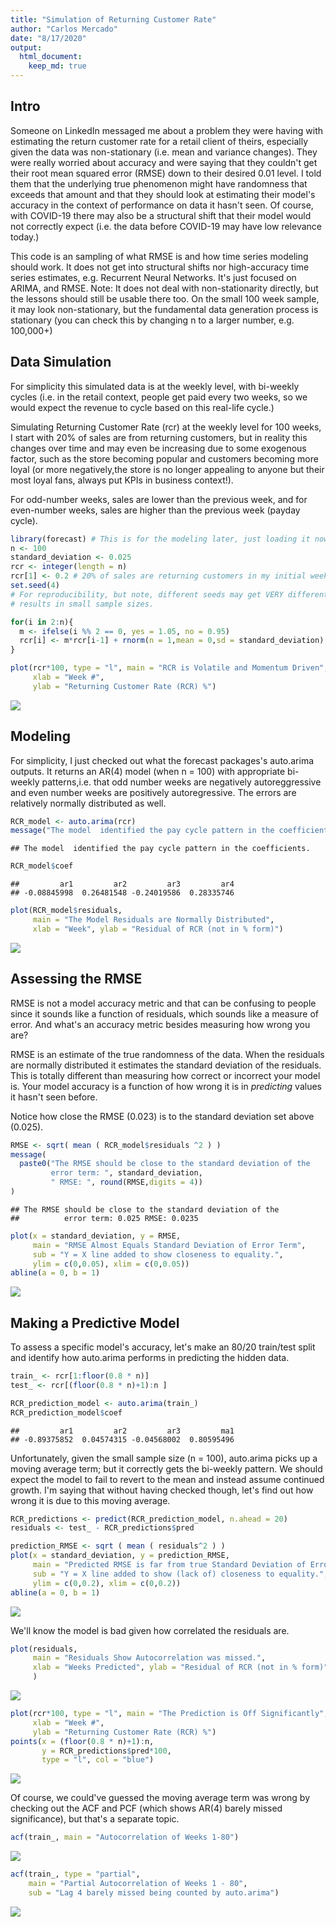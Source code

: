 ```yaml
---
title: "Simulation of Returning Customer Rate"
author: "Carlos Mercado"
date: "8/17/2020"
output: 
  html_document:
    keep_md: true
---
```




## Intro 

Someone on LinkedIn messaged me about a problem they were having with 
estimating the return customer rate for a retail client of theirs, especially
given the data was non-stationary (i.e. mean and variance changes). They were
really worried about accuracy and were saying that they couldn't get their 
root mean squared error (RMSE) down to their desired 0.01 level. I told 
them that the underlying true phenomenon might have randomness that exceeds
that amount and that they should look at estimating their model's accuracy
in the context of performance on data it hasn't seen. Of course, with COVID-19
there may also be a structural shift that their model would not correctly 
expect (i.e. the data before COVID-19 may have low relevance today.)

This code is an sampling of what RMSE is and how time series modeling should 
work. It does not get into structural shifts nor high-accuracy time series 
estimates, e.g. Recurrent Neural Networks. It's just focused on ARIMA, and RMSE.
Note: It does not deal with non-stationarity directly, but the lessons 
should still be usable there too. On the small 100 week sample, it may look 
non-stationary, but the fundamental data generation process is stationary (you 
can check this by changing n to a larger number, e.g. 100,000+)

## Data Simulation 

For simplicity this simulated data is at the weekly level, with bi-weekly cycles
(i.e. in the retail context, people get paid every two weeks, so we would expect
the revenue to cycle based on this real-life cycle.) 

Simulating Returning Customer Rate (rcr) at the weekly level for 100 weeks,
I start with 20% of sales are from returning customers, but in reality this 
changes over time and may even be increasing due to some exogenous factor, 
such as the store becoming popular and customers becoming more loyal
(or more negatively,the store is no longer appealing to anyone but their 
most loyal fans, always put KPIs in business context!). 

For odd-number weeks, sales are lower than the previous week, and for 
even-number weeks, sales are higher than the previous week (payday cycle).


```r
library(forecast) # This is for the modeling later, just loading it now. 
n <- 100 
standard_deviation <- 0.025
rcr <- integer(length = n)
rcr[1] <- 0.2 # 20% of sales are returning customers in my initial week. 
set.seed(4)
# For reproducibility, but note, different seeds may get VERY different 
# results in small sample sizes.

for(i in 2:n){
  m <- ifelse(i %% 2 == 0, yes = 1.05, no = 0.95)
  rcr[i] <- m*rcr[i-1] + rnorm(n = 1,mean = 0,sd = standard_deviation)
}

plot(rcr*100, type = "l", main = "RCR is Volatile and Momentum Driven",
     xlab = "Week #", 
     ylab = "Returning Customer Rate (RCR) %")
```

![](Returning_Customer_Rate_ARIMA_REPREX_files/figure-html/unnamed-chunk-1-1.png)<!-- -->


## Modeling 

For simplicity, I just checked out what the forecast packages's auto.arima 
outputs. It returns an AR(4) model (when n = 100) with appropriate bi-weekly
patterns,i.e. that odd number weeks are negatively autoreggressive and even 
number weeks are positively autoregressive. The errors are relatively normally 
distributed as well. 


```r
RCR_model <- auto.arima(rcr)
message("The model  identified the pay cycle pattern in the coefficients.")
```

```
## The model  identified the pay cycle pattern in the coefficients.
```

```r
RCR_model$coef
```

```
##         ar1         ar2         ar3         ar4 
## -0.08845998  0.26481548 -0.24019586  0.28335746
```

```r
plot(RCR_model$residuals,
     main = "The Model Residuals are Normally Distributed", 
     xlab = "Week", ylab = "Residual of RCR (not in % form)")
```

![](Returning_Customer_Rate_ARIMA_REPREX_files/figure-html/unnamed-chunk-2-1.png)<!-- -->

## Assessing the RMSE 

RMSE is not a model accuracy metric and that can be confusing to people since
it sounds like a function of residuals, which sounds like a measure of error. 
And what's an accuracy metric besides measuring how wrong you are? 

RMSE is an estimate of the true randomness of the data. When the residuals
are normally distributed it estimates the standard deviation of the residuals. 
This is totally different than measuring how correct or incorrect your model is.
Your model accuracy is a function of how wrong it is in *predicting* values
it hasn't seen before. 

Notice how close the RMSE (0.023) is to the standard deviation set above (0.025). 


```r
RMSE <- sqrt( mean ( RCR_model$residuals ^2 ) )
message(
  paste0("The RMSE should be close to the standard deviation of the 
         error term: ", standard_deviation,
         " RMSE: ", round(RMSE,digits = 4))
)
```

```
## The RMSE should be close to the standard deviation of the 
##          error term: 0.025 RMSE: 0.0235
```

```r
plot(x = standard_deviation, y = RMSE, 
     main = "RMSE Almost Equals Standard Deviation of Error Term",
     sub = "Y = X line added to show closeness to equality.",
     ylim = c(0,0.05), xlim = c(0,0.05))
abline(a = 0, b = 1)
```

![](Returning_Customer_Rate_ARIMA_REPREX_files/figure-html/unnamed-chunk-3-1.png)<!-- -->

## Making a Predictive Model 

To assess a specific model's accuracy, let's make an 80/20 train/test split 
and identify how auto.arima performs in predicting the hidden data. 


```r
train_ <- rcr[1:floor(0.8 * n)]
test_ <- rcr[(floor(0.8 * n)+1):n ]

RCR_prediction_model <- auto.arima(train_)
RCR_prediction_model$coef
```

```
##         ar1         ar2         ar3         ma1 
## -0.89375852  0.04574315 -0.04568002  0.80595496
```

Unfortunately, given the small sample size (n = 100), auto.arima picks up a moving 
average term; but it correctly gets the bi-weekly pattern. We should expect 
the model to fail to revert to the mean and instead assume continued growth. 
I'm saying that without having checked though, let's find out how wrong it 
is due to this moving average. 


```r
RCR_predictions <- predict(RCR_prediction_model, n.ahead = 20)
residuals <- test_ - RCR_predictions$pred

prediction_RMSE <- sqrt ( mean ( residuals^2 ) )
plot(x = standard_deviation, y = prediction_RMSE, 
     main = "Predicted RMSE is far from true Standard Deviation of Error Term",
     sub = "Y = X line added to show (lack of) closeness to equality.",
     ylim = c(0,0.2), xlim = c(0,0.2))
abline(a = 0, b = 1)
```

![](Returning_Customer_Rate_ARIMA_REPREX_files/figure-html/unnamed-chunk-5-1.png)<!-- -->

We'll know the model is bad given how correlated the residuals are. 


```r
plot(residuals,
     main = "Residuals Show Autocorrelation was missed.",
     xlab = "Weeks Predicted", ylab = "Residual of RCR (not in % form)"
     )
```

![](Returning_Customer_Rate_ARIMA_REPREX_files/figure-html/unnamed-chunk-6-1.png)<!-- -->

```r
plot(rcr*100, type = "l", main = "The Prediction is Off Significantly",
     xlab = "Week #", 
     ylab = "Returning Customer Rate (RCR) %")
points(x = (floor(0.8 * n)+1):n,
       y = RCR_predictions$pred*100,
       type = "l", col = "blue")
```

![](Returning_Customer_Rate_ARIMA_REPREX_files/figure-html/unnamed-chunk-6-2.png)<!-- -->

Of course, we could've guessed the moving average term was wrong by checking 
out the ACF and PCF (which shows AR(4) barely missed significance),
but that's a separate topic. 


```r
acf(train_, main = "Autocorrelation of Weeks 1-80")
```

![](Returning_Customer_Rate_ARIMA_REPREX_files/figure-html/unnamed-chunk-7-1.png)<!-- -->

```r
acf(train_, type = "partial",
    main = "Partial Autocorrelation of Weeks 1 - 80", 
    sub = "Lag 4 barely missed being counted by auto.arima")
```

![](Returning_Customer_Rate_ARIMA_REPREX_files/figure-html/unnamed-chunk-7-2.png)<!-- -->
